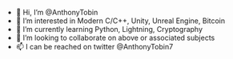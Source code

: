 - 👋 Hi, I’m @AnthonyTobin
- 👀 I’m interested in Modern C/C++, Unity, Unreal Engine, Bitcoin
- 🌱 I’m currently learning Python, Lightning, Cryptography
- 💞️ I’m looking to collaborate on above or associated subjects
- 📫 I can be reached on twitter @AnthonyTobin7

<!---
AnthonyTobin/AnthonyTobin is a ✨ special ✨ repository because its `README.md` (this file) appears on your GitHub profile.
You can click the Preview link to take a look at your changes.
--->
